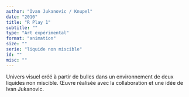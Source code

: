 ```yaml
---
author: "Ivan Jukanovic / Knupel"
date: "2010"
title: "R Play 1"
subtitle: ""
type: "Art expérimental"
format: "animation"
size: ""
serie: "liquide non miscible"
id: ""
misc: ""
---
```


Univers visuel créé à partir de bulles dans un environnement de deux liquides non miscible. Œuvre réalisée avec la collaboration et une idée de Ivan Jukanovic.